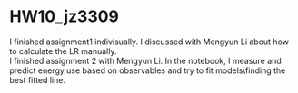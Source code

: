 # HW10_jz3309
I finished assignment1 indivisually. I discussed with Mengyun Li about how to calculate the LR manually.\
I finished assignment 2 with Mengyun Li. In the notebook, I measure and predict energy use based on observables and try to fit models\finding the best fitted line.
